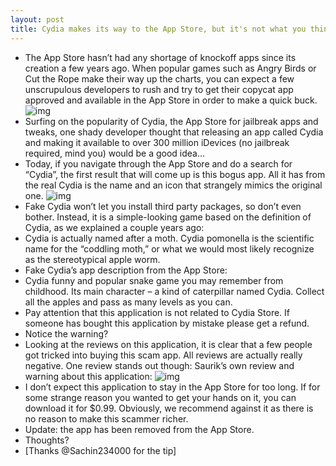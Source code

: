 ```yaml
---
layout: post
title: Cydia makes its way to the App Store, but it's not what you think
---
```

* The App Store hasn’t had any shortage of knockoff apps since its creation a few years ago. When popular games such as Angry Birds or Cut the Rope make their way up the charts, you can expect a few unscrupulous developers to rush and try to get their copycat app approved and available in the App Store in order to make a quick buck.
![img](http://media.idownloadblog.com/wp-content/uploads/2012/06/Fake-CYdia-App-Store.png)
* Surfing on the popularity of Cydia, the App Store for jailbreak apps and tweaks, one shady developer thought that releasing an app called Cydia and making it available to over 300 million iDevices (no jailbreak required, mind you) would be a good idea…
* Today, if you navigate through the App Store and do a search for “Cydia”, the first result that will come up is this bogus app. All it has from the real Cydia is the name and an icon that strangely mimics the original one.
![img](http://media.idownloadblog.com/wp-content/uploads/2012/06/Face-Cydia-App-Store.jpeg)
* Fake Cydia won’t let you install third party packages, so don’t even bother. Instead, it is a simple-looking game based on the definition of Cydia, as we explained a couple years ago:
* Cydia is actually named after a moth. Cydia pomonella is the scientific name for the “coddling moth,” or what we would most likely recognize as the stereotypical apple worm.
* Fake Cydia’s app description from the App Store:
* Cydia funny and popular snake game you may remember from childhood. Its main character – a kind of caterpillar named Cydia. Collect all the apples and pass as many levels as you can.
* Pay attention that this application is not related to Cydia Store. If someone has bought this application by mistake please get a refund.
* Notice the warning?
* Looking at the reviews on this application, it is clear that a few people got tricked into buying this scam app. All reviews are actually really negative. One review stands out though: Saurik’s own review and warning about this application:
![img](http://media.idownloadblog.com/wp-content/uploads/2012/06/Fake-Cydia-Saurik-Review.jpeg)
* I don’t expect this application to stay in the App Store for too long. If for some strange reason you wanted to get your hands on it, you can download it for $0.99. Obviously, we recommend against it as there is no reason to make this scammer richer.
* Update: the app has been removed from the App Store.
* Thoughts?
* [Thanks @Sachin234000 for the tip]

